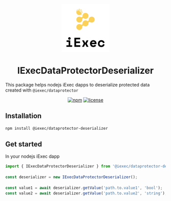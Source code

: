 <p align="center">
  <a href="https://iex.ec/" rel="noopener" target="_blank"><img width="150" src="./logo-iexec.png" alt="iExec logo"/></a>
</p>

<h1 align="center">IExecDataProtectorDeserializer</h1>

This package helps nodejs iExec dapps to deserialize protected data created with `@iexec/dataprotector`

<div align="center">

[![npm](https://img.shields.io/npm/v/@iexec/dataprotector-deserializer)](https://www.npmjs.com/package/@iexec/dataprotector-deserializer) [![license](https://img.shields.io/badge/license-Apache%202-blue)](/packages/dataprotector-deserializer/LICENSE)

</div>

## Installation

```sh
npm install @iexec/dataprotector-deserializer
```

## Get started

In your nodejs iExec dapp

```js
import { IExecDataProtectorDeserializer } from '@iexec/dataprotector-deserializer';

const deserializer = new IExecDataProtectorDeserializer();

const value1 = await deserializer.getValue('path.to.value1', 'bool');
const value2 = await deserializer.getValue('path.to.value2', 'string');
```
